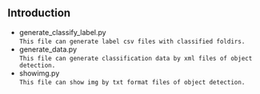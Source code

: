 ## Introduction

- generate_classify_label.py  
`This file can generate label csv files with classified foldirs.`
- generate_data.py  
`This file can generate classification data by xml files of object detection.`
- showimg.py  
`This file can show img by txt format files of object detection.`

